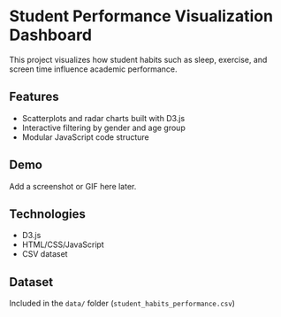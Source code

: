 # Student Performance Visualization Dashboard

This project visualizes how student habits such as sleep, exercise, and screen time influence academic performance.

## Features
- Scatterplots and radar charts built with D3.js
- Interactive filtering by gender and age group
- Modular JavaScript code structure

## Demo
Add a screenshot or GIF here later.

## Technologies
- D3.js
- HTML/CSS/JavaScript
- CSV dataset

## Dataset
Included in the `data/` folder (`student_habits_performance.csv`)
